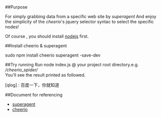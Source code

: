 ##Purpose

For simply grabbing data from a specific web site by *superagent*
And enjoy the simplicity of the *cheerio*'s jquery selector syntac to select the specific nodes!

Of course , you should install [nodejs](https://nodejs.org/download/) first.

##Install cheerio & superagent

sudo npm install cheerio superagent -save-dev

##Try running
Run node index.js @ your project root directory.e.g. */cheerio_spider/*  
You'll see the result printed as followed.

[qlog] : 百度一下，你就知道


##Document for referencing
+ [superagent](http://visionmedia.github.io/superagent/)
+ [cheerio](https://npmjs.org/package/cheerio)